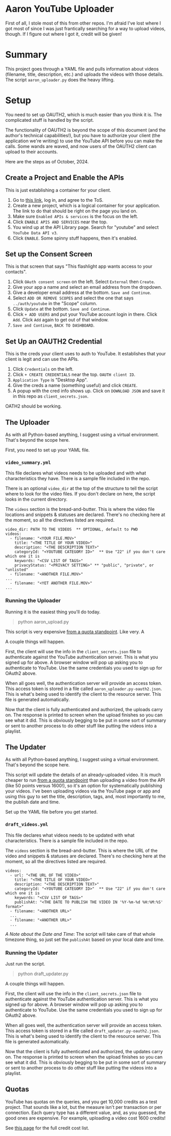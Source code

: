 # Aaron YouTube Uploader

First of all, I stole most of this from other repos. I'm afraid I've lost where I got most of
since I was just frantically searching for a way to upload videos, though. If I figure out
where I got it, credit will be given!

# Summary

This project goes through a YAML file and pulls information about videos (filename, title, 
description, etc.) and uploads the videos with those details. The script `aaron_uploader.py` 
does the heavy lifting.

# Setup

You need to set up OAUTH2, which is much easier than you think it is. The complicated 
stuff is handled by the script.

The functionality of OAUTH2 is beyond the scope of this document (and the author's technical
capabilities!), but you have to authorize your client (the application we're writing) to use
the YouTube API before you can make the calls. Some wands are waved, and now users of the OAUTH2
client can upload to their accounts.

Here are the steps as of October, 2024.

## Create a Project and Enable the APIs

This is just establishing a container for your client.

1. Go to [this link](https://console.cloud.google.com/apis/api/youtube.googleapis.com),
log in, and agree to the ToS.
1. Create a new project, which is a logical container for your application. The link to do that 
should be right on the page you land on.
1. Make sure `Enabled APIs & services` is the focus on the left.
1. Click `ENABLE APIS AND SERVICES` near the top.
1. You wind up at the API Library page. Search for "youtube" and select `YouTube Data API v3`.
1. Click `ENABLE`. Some spinny stuff happens, then it's enabled.

## Set up the Consent Screen

This is that screen that says "This flashlight app wants access to your contacts". 

1. Click `OAuth consent screen` on the left. Select `External` then `Create`.
1. Give your app a name and select an email address from the dropdown.
1. Give a developer email address at the bottom. `Save and Continue`.
1. Select `ADD OR REMOVE SCOPES` and select the one that says `../auth/youtube` in the "Scope" column.
1. Click `Update` at the bottom. `Save and Continue`.
1. Click `+ ADD USERS` and put your YouTube account login in there. Click `Add`. Click `Add` again
to get out of that window.
1. `Save and Continue`, `BACK TO DASHBOARD`.

## Set Up an OAUTH2 Credential

This is the creds your client uses to auth to YouTube. It establishes that your client is legit and
can use the APIs.

1. Click `Credentials` on the left.
1. Click `+ CREATE CREDENTIALS` near the top. `OAUTH client ID`.
1. `Application Type` is "Desktop App".
1. Give the creds a name (something useful) and click `CREATE`.
1. A popup with the cred info shows up. Click on `DOWNLOAD JSON` and save it in this repo as
`client_secrets.json`.

OATH2 should be working.

## The Uploader

As with all Python-based anything, I suggest using a virtual environment. That's beyond the scope
here.

First, you need to set up your YAML file.

### `video_summary.yml`

This file declares what videos needs to be uploaded and with what characteristics they have. There is
a sample file included in the repo.

There is an optional `video_dir` at the top of the structure to tell the script where to look for the
video files. If you don't declare on here, the script looks in the current directory.

The `videos` section is the bread-and-butter. This is where the video file locations and snippets &
statuses are declared. There's no checking here at the moment, so all the directives listed are
required.

```
video_dir: PATH TO THE VIDEOS  ** OPTIONAL, default to PWD
videos:
  - filename: "<YOUR FILE.MOV>"
    title: "<THE TITLE OF YOUR VIDEO>"
    description: "<THE DESCRIPTION TEXT>"
    categoryId: "<YOUTUBE CATEGORY ID>"  ** Use "22" if you don't care which one it is
    keywords: "<CSV LIST OF TAGS>"
    privacyStatus: "<PRIVACY SETTING>" ** "public", "private", or "unlisted"
  - filename: "<ANOTHER FILE.MOV>"
...
  - filename: "<YET ANOTHER FILE.MOV>"
...
```

### Running the Uploader

Running it is the easiest thing you'll do today.

> python aaron_upload.py

This script is very expensive [from a quota standpoint](#Quotas). Like very. A

A couple things will happen.

First, the client will use the info in the `client_secrets.json` file to authenticate against the
YouTube authentication server. This is what you signed up for above. A browser window will pop up
asking you to authenticate to YouTube. Use the same credentials you used to sign up for OAuth2 above.

When all goes well, the authentication server will provide an access token. This access token is stored
in a file called `aaron_uploader.py-oauth2.json`. This is what's being used to identify the client 
to the resource server. This file is generated automatically.

Now that the client is fully authenticated and authorized, the uploads carry on. The response is printed
to screen when the upload finishes so you can see what it did. This is obviously begging to be put in
some sort of summary or sent to another process to do other stuff like putting the videos into a playlist.

## The Updater

As with all Python-based anything, I suggest using a virtual environment. That's beyond the scope
here.

This script will update the details of an already-uploaded video. It is much cheaper to run [from a quota standpoint](#Quotas)
than uploading a video from the API (like 50 points versus 1600!), so it's an option for systematically
publishing your videos. I've been uploading videos via the YouTube page or app and using this guy
to set the title, description, tags, and, most importantly to me, the publish date and time.

Set up the YAML file before you get started.

### `draft_videos.yml`

This file declares what videos needs to be updated with what characteristics. There is
a sample file included in the repo.

The `videos` section is the bread-and-butter. This is where the URL of the video and snippets &
statuses are declared. There's no checking here at the moment, so all the directives listed are
required.

```commandline
videos:
  - url: "<THE URL OF THE VIDEO>"
    title: "<THE TITLE OF YOUR VIDEO>"
    description: "<THE DESCRIPTION TEXT>"
    categoryId: "<YOUTUBE CATEGORY ID>"  ** Use "22" if you don't care which one it is
    keywords: "<CSV LIST OF TAGS>"
    publishAt: "<THE DATE TO PUBLISH THE VIDEO IN '%Y-%m-%d %H:%M:%S' format>"
  - filename: "<ANOTHER URL>"
  ...
  - filename: "<ANOTHER URL>"
  ...
```

*A Note about the Date and Time*: The script will take care of that whole timezone thing, so just set the
`publishAt` based on your local date and time. 

### Running the Updater

Just run the script.

> python draft_updater.py

A couple things will happen.

First, the client will use the info in the `client_secrets.json` file to authenticate against the
YouTube authentication server. This is what you signed up for above. A browser window will pop up
asking you to authenticate to YouTube. Use the same credentials you used to sign up for OAuth2 above.

When all goes well, the authentication server will provide an access token. This access token is stored
in a file called `draft_updater.py-oauth2.json`. This is what's being used to identify the client 
to the resource server. This file is generated automatically.

Now that the client is fully authenticated and authorized, the updates carry on. The response is printed
to screen when the upload finishes so you can see what it did. This is obviously begging to be put in
some sort of summary or sent to another process to do other stuff like putting the videos into a playlist.

## Quotas

YouTube has quotas on the queries, and you get 10,000 credits as a test project. That sounds like a lot, 
but the measure isn't per transaction or per connection. Each query type has a different value, and,
as you guessed, the good ones are expensive. For example, uploading a video cost 1600 credits!

See [this page](https://developers.google.com/youtube/v3/determine_quota_cost) for the full credit cost list.



